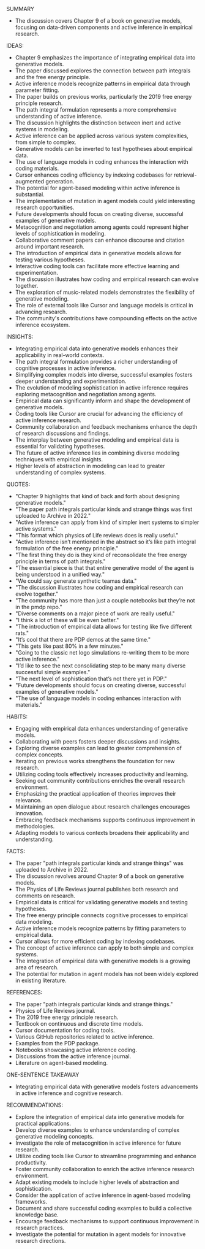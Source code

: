 SUMMARY
- The discussion covers Chapter 9 of a book on generative models, focusing on data-driven components and active inference in empirical research.

IDEAS:
- Chapter 9 emphasizes the importance of integrating empirical data into generative models.
- The paper discussed explores the connection between path integrals and the free energy principle.
- Active inference models recognize patterns in empirical data through parameter fitting.
- The paper builds on previous works, particularly the 2019 free energy principle research.
- The path integral formulation represents a more comprehensive understanding of active inference.
- The discussion highlights the distinction between inert and active systems in modeling.
- Active inference can be applied across various system complexities, from simple to complex.
- Generative models can be inverted to test hypotheses about empirical data.
- The use of language models in coding enhances the interaction with coding materials.
- Cursor enhances coding efficiency by indexing codebases for retrieval-augmented generation.
- The potential for agent-based modeling within active inference is substantial.
- The implementation of mutation in agent models could yield interesting research opportunities.
- Future developments should focus on creating diverse, successful examples of generative models.
- Metacognition and negotiation among agents could represent higher levels of sophistication in modeling.
- Collaborative comment papers can enhance discourse and citation around important research.
- The introduction of empirical data in generative models allows for testing various hypotheses.
- Interactive coding tools can facilitate more effective learning and experimentation.
- The discussion illustrates how coding and empirical research can evolve together.
- The exploration of music-related models demonstrates the flexibility of generative modeling.
- The role of external tools like Cursor and language models is critical in advancing research.
- The community's contributions have compounding effects on the active inference ecosystem.

INSIGHTS:
- Integrating empirical data into generative models enhances their applicability in real-world contexts.
- The path integral formulation provides a richer understanding of cognitive processes in active inference.
- Simplifying complex models into diverse, successful examples fosters deeper understanding and experimentation.
- The evolution of modeling sophistication in active inference requires exploring metacognition and negotiation among agents.
- Empirical data can significantly inform and shape the development of generative models.
- Coding tools like Cursor are crucial for advancing the efficiency of active inference research.
- Community collaboration and feedback mechanisms enhance the depth of research discussions and findings.
- The interplay between generative modeling and empirical data is essential for validating hypotheses.
- The future of active inference lies in combining diverse modeling techniques with empirical insights.
- Higher levels of abstraction in modeling can lead to greater understanding of complex systems.

QUOTES:
- "Chapter 9 highlights that kind of back and forth about designing generative models."
- "The paper path integrals particular kinds and strange things was first uploaded to Archive in 2022."
- "Active inference can apply from kind of simpler inert systems to simpler active systems."
- "This format which physics of Life reviews does is really useful."
- "Active inference isn’t mentioned in the abstract so it’s like path integral formulation of the free energy principle."
- "The first thing they do is they kind of reconsolidate the free energy principle in terms of path integrals."
- "The essential piece is that that entire generative model of the agent is being understood in a unified way."
- "We could say generate synthetic teamas data."
- "The discussion illustrates how coding and empirical research can evolve together."
- "The community has more than just a couple notebooks but they’re not in the pmdp repo."
- "Diverse comments on a major piece of work are really useful."
- "I think a lot of these will be even better."
- "The introduction of empirical data allows for testing like five different rats."
- "It’s cool that there are PDP demos at the same time."
- "This gets like past 80% in a few minutes."
- "Going to the classic net logo simulations re-writing them to be more active inference."
- "I’d like to see the next consolidating step to be many many diverse successful simple examples."
- "The next level of sophistication that’s not there yet in PDP."
- "Future developments should focus on creating diverse, successful examples of generative models."
- "The use of language models in coding enhances interaction with materials."

HABITS:
- Engaging with empirical data enhances understanding of generative models.
- Collaborating with peers fosters deeper discussions and insights.
- Exploring diverse examples can lead to greater comprehension of complex concepts.
- Iterating on previous works strengthens the foundation for new research.
- Utilizing coding tools effectively increases productivity and learning.
- Seeking out community contributions enriches the overall research environment.
- Emphasizing the practical application of theories improves their relevance.
- Maintaining an open dialogue about research challenges encourages innovation.
- Embracing feedback mechanisms supports continuous improvement in methodologies.
- Adapting models to various contexts broadens their applicability and understanding.

FACTS:
- The paper "path integrals particular kinds and strange things" was uploaded to Archive in 2022.
- The discussion revolves around Chapter 9 of a book on generative models.
- The Physics of Life Reviews journal publishes both research and comments on research.
- Empirical data is critical for validating generative models and testing hypotheses.
- The free energy principle connects cognitive processes to empirical data modeling.
- Active inference models recognize patterns by fitting parameters to empirical data.
- Cursor allows for more efficient coding by indexing codebases.
- The concept of active inference can apply to both simple and complex systems.
- The integration of empirical data with generative models is a growing area of research.
- The potential for mutation in agent models has not been widely explored in existing literature.

REFERENCES:
- The paper "path integrals particular kinds and strange things."
- Physics of Life Reviews journal.
- The 2019 free energy principle research.
- Textbook on continuous and discrete time models.
- Cursor documentation for coding tools.
- Various GitHub repositories related to active inference.
- Examples from the PDP package.
- Notebooks showcasing active inference coding.
- Discussions from the active inference journal.
- Literature on agent-based modeling.

ONE-SENTENCE TAKEAWAY
- Integrating empirical data with generative models fosters advancements in active inference and cognitive research.

RECOMMENDATIONS:
- Explore the integration of empirical data into generative models for practical applications.
- Develop diverse examples to enhance understanding of complex generative modeling concepts.
- Investigate the role of metacognition in active inference for future research.
- Utilize coding tools like Cursor to streamline programming and enhance productivity.
- Foster community collaboration to enrich the active inference research environment.
- Adapt existing models to include higher levels of abstraction and sophistication.
- Consider the application of active inference in agent-based modeling frameworks.
- Document and share successful coding examples to build a collective knowledge base.
- Encourage feedback mechanisms to support continuous improvement in research practices.
- Investigate the potential for mutation in agent models for innovative research directions.
